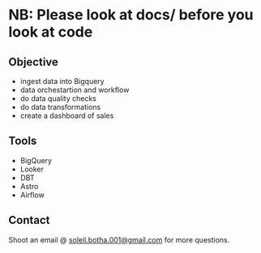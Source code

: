 # NB: Please look at docs/ before you look at code 

## Objective 
- ingest data into Bigquery
- data orchestartion and workflow 
- do data quality checks
- do data transformations
- create a dashboard of sales

## Tools
- BigQuery
- Looker
- DBT
- Astro
- Airflow

## Contact 
Shoot an email @ soleil.botha.001@gmail.com for more questions. 

